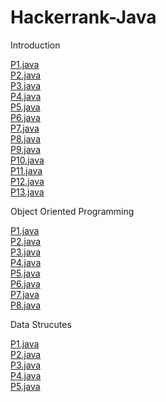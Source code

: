 # Hackerrank-Java

Introduction

[P1.java](https://www.hackerrank.com/challenges/welcome-to-java/problem)  
[P2.java](https://www.hackerrank.com/challenges/java-stdin-and-stdout-1/problem)  
[P3.java](https://www.hackerrank.com/challenges/java-if-else/problem)  
[P4.java](https://www.hackerrank.com/challenges/java-stdin-stdout/problem)  
[P5.java](https://www.hackerrank.com/challenges/java-output-formatting/problem)  
[P6.java](https://www.hackerrank.com/challenges/java-loops-i/problem)  
[P7.java](https://www.hackerrank.com/challenges/java-loops/problem)  
[P8.java](https://www.hackerrank.com/challenges/java-datatypes/problem)  
[P9.java](https://www.hackerrank.com/challenges/java-end-of-file/problem)  
[P10.java](https://www.hackerrank.com/challenges/java-static-initializer-block/problem)  
[P11.java](https://www.hackerrank.com/challenges/java-int-to-string/problem)  
[P12.java](https://www.hackerrank.com/challenges/java-date-and-time/problem)  
[P13.java](https://www.hackerrank.com/challenges/java-currency-formatter/problem)  

Object Oriented Programming

[P1.java](https://www.hackerrank.com/challenges/java-inheritance-1/problem)  
[P2.java](https://www.hackerrank.com/challenges/java-inheritance-2/problem)  
[P3.java](https://www.hackerrank.com/challenges/java-abstract-class/problem)  
[P4.java](https://www.hackerrank.com/challenges/java-interface/problem)  
[P5.java](https://www.hackerrank.com/challenges/java-method-overriding/problem)  
[P6.java](https://www.hackerrank.com/challenges/java-method-overriding-2-super-keyword/problem)  
[P7.java](https://www.hackerrank.com/challenges/java-instanceof-keyword/problem)  
[P8.java](https://www.hackerrank.com/challenges/java-iterator/problem)  

Data Strucutes

[P1.java](https://www.hackerrank.com/challenges/java-1d-array-introduction/problem)  
[P2.java](https://www.hackerrank.com/challenges/java-2d-array/problem)  
[P3.java](https://www.hackerrank.com/challenges/java-negative-subarray/problem)  
[P4.java](https://www.hackerrank.com/challenges/java-arraylist/problem)  
[P5.java](https://www.hackerrank.com/challenges/java-1d-array/problem)  
